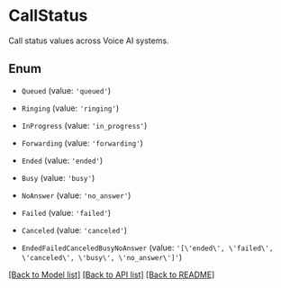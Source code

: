 # CallStatus

Call status values across Voice AI systems.

## Enum

* `Queued` (value: `'queued'`)

* `Ringing` (value: `'ringing'`)

* `InProgress` (value: `'in_progress'`)

* `Forwarding` (value: `'forwarding'`)

* `Ended` (value: `'ended'`)

* `Busy` (value: `'busy'`)

* `NoAnswer` (value: `'no_answer'`)

* `Failed` (value: `'failed'`)

* `Canceled` (value: `'canceled'`)

* `EndedFailedCanceledBusyNoAnswer` (value: `'[\'ended\', \'failed\', \'canceled\', \'busy\', \'no_answer\']'`)

[[Back to Model list]](../README.md#documentation-for-models) [[Back to API list]](../README.md#documentation-for-api-endpoints) [[Back to README]](../README.md)
